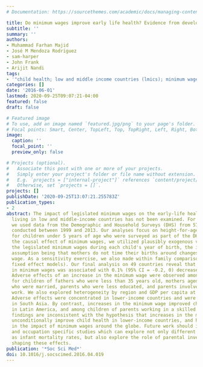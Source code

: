 ```yaml
---
# Documentation: https://sourcethemes.com/academic/docs/managing-content/

title: Do minimum wages improve early life health? Evidence from developing countries
subtitle: ''
summary: ''
authors:
- Muhammad Farhan Majid
- José M Mendoza Rodrı́guez
- sam-harper
- John Frank
- Arijit Nandi
tags:
- '"child health; low and middle income countries (lmics); minimum wages"'
categories: []
date: '2016-06-01'
lastmod: 2020-09-25T09:07:21-04:00
featured: false
draft: false

# Featured image
# To use, add an image named `featured.jpg/png` to your page's folder.
# Focal points: Smart, Center, TopLeft, Top, TopRight, Left, Right, BottomLeft, Bottom, BottomRight.
image:
  caption: ''
  focal_point: ''
  preview_only: false

# Projects (optional).
#   Associate this post with one or more of your projects.
#   Simply enter your project's folder or file name without extension.
#   E.g. `projects = ["internal-project"]` references `content/project/deep-learning/index.md`.
#   Otherwise, set `projects = []`.
projects: []
publishDate: '2020-09-25T13:07:21.255783Z'
publication_types:
- 2
abstract: The impact of legislated minimum wages on the early-life health of children
  living in low and middle-income countries has not been examined. For our analyses,
  we used data from the Demographic and Household Surveys (DHS) from 57 countries
  conducted between 1999 and 2013. Our analyses focus on height-for-age z scores (HAZ)
  for children under 5 years of age who were surveyed as part of the DHS. To identify
  the causal effect of minimum wages, we utilized plausibly exogenous variation in
  the legislated minimum wages during each child's year of birth, the identifying
  assumption being that mothers do not time their births around changes in the minimum
  wage. As a sensitivity exercise, we also made within family comparisons (mother
  fixed effect models). Our final analysis on 49 countries reveal that a 1% increase
  in minimum wages was associated with 0.1% (95% CI = -0.2, 0) decrease in HAZ scores.
  Adverse effects of an increase in the minimum wage were observed among girls and
  for children of fathers who were less than 35 years old, mothers aged 20-29, parents
  who were married, parents who were less educated, and parents involved in manual
  work. We also explored heterogeneity by region and GDP per capita at baseline (1999).
  Adverse effects were concentrated in lower-income countries and were most pronounced
  in South Asia. By contrast, increases in the minimum wage improved children's HAZ
  in Latin America, and among children of parents working in a skilled sector. Our
  findings are inconsistent with the hypothesis that increases in the minimum wage
  unconditionally improve child health in lower-income countries, and highlight heterogeneity
  in the impact of minimum wages around the globe. Future work should involve country
  and occupation specific studies which can explore not only different outcomes such
  as infant mortality rates, but also explore the role of parental investments in
  shaping these effects.
publication: '*Soc Sci Med*'
doi: 10.1016/j.socscimed.2016.04.019
---
```

